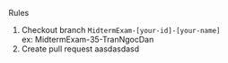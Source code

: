Rules

1. Checkout branch `MidtermExam-[your-id]-[your-name]`     
   ex: MidtermExam-35-TranNgocDan     
3. Create pull request
aasdasdasd

